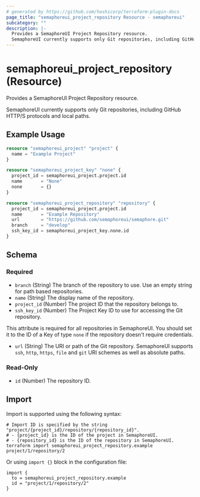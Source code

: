 ```yaml
---
# generated by https://github.com/hashicorp/terraform-plugin-docs
page_title: "semaphoreui_project_repository Resource - semaphoreui"
subcategory: ""
description: |-
  Provides a SemaphoreUI Project Repository resource.
  SemaphoreUI currently supports only Git repositories, including GitHub HTTP/S protocols and local paths.
---
```


# semaphoreui_project_repository (Resource)

Provides a SemaphoreUI Project Repository resource.

SemaphoreUI currently supports only Git repositories, including GitHub HTTP/S protocols and local paths.

## Example Usage

```terraform
resource "semaphoreui_project" "project" {
  name = "Example Project"
}

resource "semaphoreui_project_key" "none" {
  project_id = semaphoreui_project.project.id
  name       = "None"
  none       = {}
}

resource "semaphoreui_project_repository" "repository" {
  project_id = semaphoreui_project.project.id
  name       = "Example Repository"
  url        = "https://github.com/semaphoreui/semaphore.git"
  branch     = "develop"
  ssh_key_id = semaphoreui_project_key.none.id
}
```

<!-- schema generated by tfplugindocs -->
## Schema

### Required

- `branch` (String) The branch of the repository to use. Use an empty string for path based repositories.
- `name` (String) The display name of the repository.
- `project_id` (Number) The project ID that the repository belongs to.
- `ssh_key_id` (Number) The Project Key ID to use for accessing the Git repository.

This attribute is required for all repositories in SemaphoreUI. You should set it to the ID of a Key of type `none` if the repository doesn't require credentials.
- `url` (String) The URI or path of the Git repository. SemaphoreUI supports `ssh`, `http`, `https`, `file` and `git` URI schemes as well as absolute paths.

### Read-Only

- `id` (Number) The repository ID.

## Import

Import is supported using the following syntax:

```shell
# Import ID is specified by the string "project/{project_id}/repository/{repository_id}".
# - {project_id} is the ID of the project in SemaphoreUI.
# - {repository_id} is the ID of the repository in SemaphoreUI.
terraform import semaphoreui_project_repository.example project/1/repository/2
```
Or using `import {}` block in the configuration file:
```hcl
import {
  to = semaphoreui_project_repository.example
  id = "project/1/repository/2"
}
```
